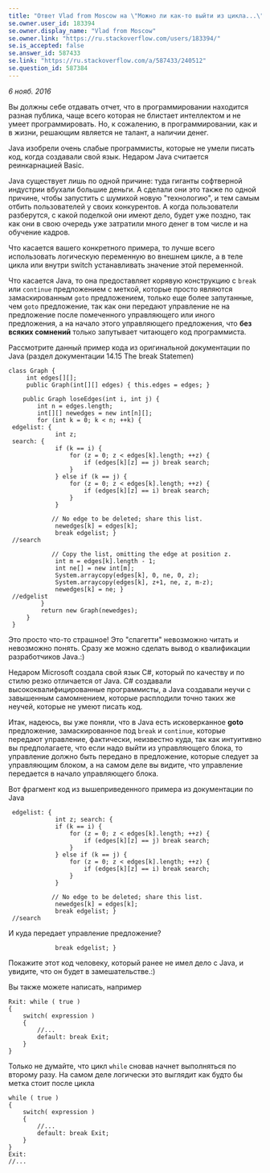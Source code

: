 ```yaml
---
title: "Ответ Vlad from Moscow на \"Можно ли как-то выйти из цикла...\""
se.owner.user_id: 183394
se.owner.display_name: "Vlad from Moscow"
se.owner.link: "https://ru.stackoverflow.com/users/183394/"
se.is_accepted: false
se.answer_id: 587433
se.link: "https://ru.stackoverflow.com/a/587433/240512"
se.question_id: 587384
---
```


*6 нояб. 2016*

Вы должны себе отдавать отчет, что в программировании находится разная публика, чаще всего которая не блистает интеллектом и не умеет программировать. Но, к сожалению, в программировании, как и в жизни, решающим является не талант, а наличии денег.

Java изобрели очень слабые программисты, которые не умели писать код, когда создавали свой язык. Недаром Java считается реинкарнацией Basic.

Java существует лишь по одной причине: туда гиганты софтверной индустрии вбухали большие деньги. А сделали они это также по одной причине, чтобы запустить с шумихой новую "технологию", и тем самым отбить пользователей у своих конкурентов. А когда пользователи разберутся, с какой поделкой они имеют дело, будет уже поздно, так как они в свою очередь уже затратили много денег в том числе и на обучение кадров.

Что касается вашего конкретного примера, то лучше всего использовать логическую переменную во внешнем цикле, а в теле цикла или внутри switch устанавливать значение этой переменной.

Что касается Java, то она предоставляет корявую конструкцию с `break` или `continue` предложением с меткой, которые просто являются замаскированным `goto` предложением, только еще более запутанные, чем `goto` предложение, так как они передают управление не на предложение после помеченного управляющего или иного предложения, а на начало этого управляющего предложения, что **без всяких сомнений**  только запутывает читающего код программиста.

Рассмотрите данный пример кода из оригинальной документации по Java (раздел документации 14.15 The break Statemen)

    class Graph {
         int edges[][];
         public Graph(int[][] edges) { this.edges = edges; } 
     
        public Graph loseEdges(int i, int j) { 
            int n = edges.length;
            int[][] newedges = new int[n][];
            for (int k = 0; k < n; ++k) {
     edgelist: {
                 int z;
     search: {
                 if (k == i) {
                     for (z = 0; z < edges[k].length; ++z) {
                         if (edges[k][z] == j) break search;
                     }
                 } else if (k == j) {
                     for (z = 0; z < edges[k].length; ++z) {
                         if (edges[k][z] == i) break search;
                     }
                 } 
     
                // No edge to be deleted; share this list.
                 newedges[k] = edges[k];
                 break edgelist; }
     //search 
     
                // Copy the list, omitting the edge at position z.
                 int m = edges[k].length - 1;
                 int ne[] = new int[m];
                 System.arraycopy(edges[k], 0, ne, 0, z);
                 System.arraycopy(edges[k], z+1, ne, z, m-z);
                 newedges[k] = ne; }
     //edgelist
             }
             return new Graph(newedges);
         }
     }


Это просто что-то страшное! Это "спагетти" невозможно читать и невозможно понять. Сразу же можно сделать вывод о квалификации разработчиков Java.:)

Недаром Microsoft создала свой язык C#, который по качеству и по стилю резко отличается от Java. C# создавали высококвалифицированные программисты, а Java создавали неучи с завышенным самомнением, которые расплодили точно таких же неучей, которые не умеют писать код.

Итак, надеюсь, вы уже поняли, что в Java есть исковерканное  **goto** предложение, замаскированное под `break` и `continue`, которые передают управление, фактически, неизвестно куда, так как интуитивно вы предполагаете, что если надо выйти из управляющего блока, то управление должно быть передано в предложение, которые следует за управляющим блоком, а на самом деле вы видите, что управление передается в начало управляющего блока.

Вот фрагмент код из вышеприведенного примера из документации по Java

     edgelist: {
                 int z; search: {
                 if (k == i) {
                     for (z = 0; z < edges[k].length; ++z) {
                         if (edges[k][z] == j) break search;
                     }
                 } else if (k == j) {
                     for (z = 0; z < edges[k].length; ++z) {
                         if (edges[k][z] == i) break search;
                     }
                 } 
     
                // No edge to be deleted; share this list.
                 newedges[k] = edges[k];
                 break edgelist; }
     //search 

И куда передает управление предложение?

                 break edgelist; }

Покажите этот код человеку, который ранее не имел дело с Java, и увидите, что он будет в замешательстве.:)

Вы также можете написать, например

    Rxit: while ( true )
    {
        switch( expression )
        {
            //...
            default: break Exit;
        }
    }

Только не думайте, что цикл `while` сновав начнет выполняться по второму разу. На самом деле логически это выглядит как будто бы метка стоит после цикла

    while ( true )
    {
        switch( expression )
        {
            //...
            default: break Exit;
        }
    }
    Exit:
    //...
